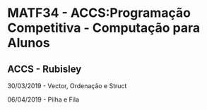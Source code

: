 # MATF34 - ACCS:Programação Competitiva - Computação para Alunos
## ACCS - Rubisley 


30/03/2019 - Vector, Ordenação e Struct

06/04/2019 - Pilha e Fila
